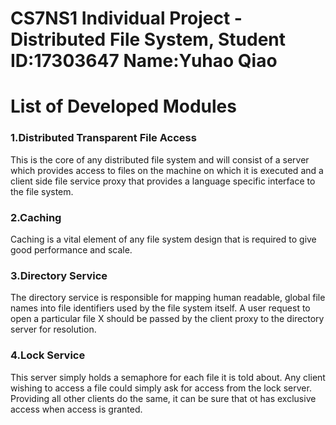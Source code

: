 # CS7NS1 Individual Project - Distributed File System, Student ID:17303647 Name:Yuhao Qiao
# List of Developed Modules
### 1.Distributed Transparent File Access
This is the core of any distributed file system and will consist of a server which provides access to files on the machine on which it is executed and a client side file service proxy that provides a language specific interface to the file system.
### 2.Caching
Caching is a vital element of any file system design that is required to give good performance and scale.
### 3.Directory Service
The directory service is responsible for mapping human readable, global file names into file identifiers used by the file system itself. A user request to open a particular file X should be passed by the client proxy to the directory server for resolution.
### 4.Lock Service
This server simply holds a semaphore for each file it is told about. Any client wishing to access a file could simply ask for access from the lock server. Providing all other clients do the same, it can be sure that ot has exclusive access when access is granted.
